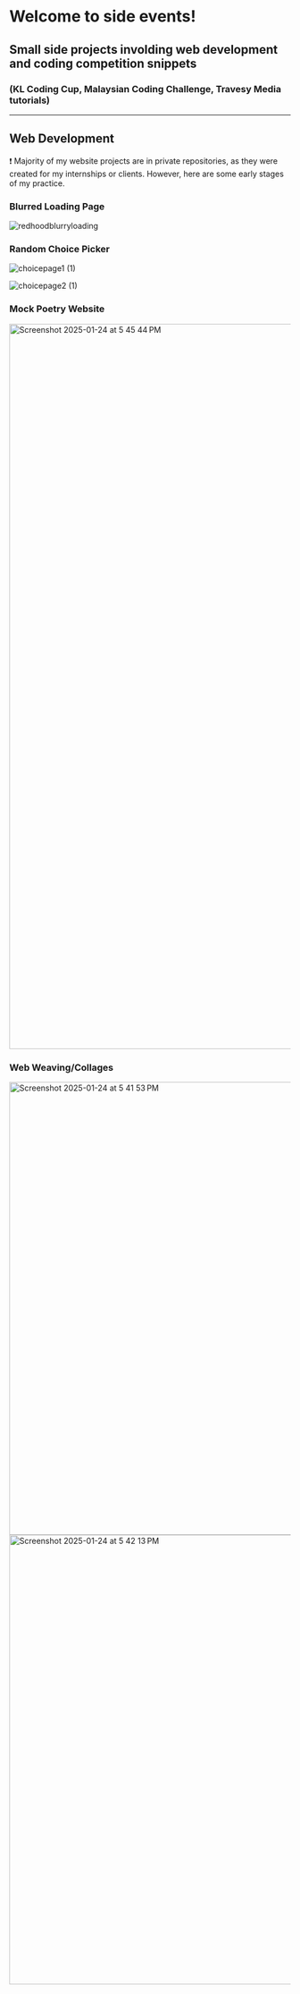 <h1 align="left"> Welcome to side events! </h1> 

<h2 align="left"> Small side projects involding web development and coding competition snippets </h2>
<h3 align="left">(KL Coding Cup, Malaysian Coding Challenge, Travesy Media tutorials)</h3>

---

<h2 align="left"> Web Development </h2> 

❗ Majority of my website projects are in private repositories, as they were created for my internships or clients. However, here are some early stages of my practice.

<h3 align="left">Blurred Loading Page</h3>

![redhoodblurryloading](https://github.com/user-attachments/assets/3c6ff231-07ad-42fe-bf3a-da5b27a76931)

<h3 align="left">Random Choice Picker</h3>

![choicepage1 (1)](https://github.com/user-attachments/assets/fc9926df-07a6-44b7-8bbd-b5871d5d55ad)

![choicepage2 (1)](https://github.com/user-attachments/assets/ba467bd7-1b3f-45c6-9e51-f63f30e2ec01)



<h3 align="left">Mock Poetry Website</h3>

<img width="1297" alt="Screenshot 2025-01-24 at 5 45 44 PM" src="https://github.com/user-attachments/assets/740f3f91-ae39-4ba2-8be7-6b1ca9656a3c" />


<h3 align="left">Web Weaving/Collages</h3>

<img width="810" alt="Screenshot 2025-01-24 at 5 41 53 PM" src="https://github.com/user-attachments/assets/3bf999bd-5ba9-4bde-b0c9-50263f59307c" />

<img width="804" alt="Screenshot 2025-01-24 at 5 42 13 PM" src="https://github.com/user-attachments/assets/1497dcba-3e58-4832-ac65-55f395e2f56d" />



